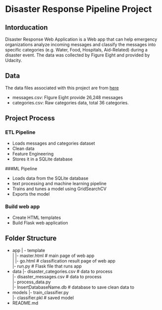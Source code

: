 # Disaster Response Pipeline Project

## Intorducation
Disaster Response Web Application is a Web app that can help emergency organizations analyze incoming messages and classify the messages into specific categories (e.g. Water, Food, Hospitals, Aid-Related) during a disaster event. The data was collected by Figure Eight and provided by Udacity.



## Data

The data files associated with this project are from [here](https://appen.com/datasets-resource-center/)

- messages.csv: FIgure Eight provide 26,248 messages
- categories.csv: Raw categories data, total 36 categories.


## Project Process

### ETL Pipeline

- Loads messages and categories dataset
- Clean data
- Feature Engineering
- Stores it in a SQLite database

###ML Pipeline

- Loads data from the SQLite database
- text processing and machine learning pipeline
- Trains and tunes a model using GridSearchCV
- Exports the model

### Build web app

- Create HTML templates
- Build Flask web application


## Folder Structure

- app
| - template <br>
| |- master.html # main page of web app <br>
| |- go.html # classification result page of web app <br>
|- run.py # Flask file that runs app <br>
- data
|- disaster_categories.csv # data to process <br>
|- disaster_messages.csv # data to process <br>
|- process_data.py <br>
|- InsertDatabaseName.db # database to save clean data to <br>
- models
|- train_classifier.py <br>
|- classifier.pkl # saved model <br>
- README.md
